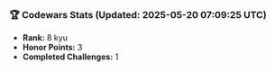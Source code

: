 ### 🏆 Codewars Stats (Updated: 2025-05-20 07:09:25 UTC)

- **Rank:** 8 kyu
- **Honor Points:** 3
- **Completed Challenges:** 1
